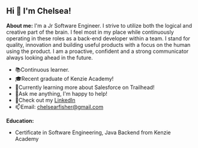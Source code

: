 ## Hi 👋 I'm Chelsea! 

**About me:**
    I'm a Jr Software Engineer. I strive to utilize both the logical and creative part of the brain. I feel most in my place while continuously operating in these roles as a back-end developer within a team. I stand for quality, innovation and building useful products with a focus on the human using the product. I am a proactive, confident and a strong communicator always looking ahead in the future.

- 📚Continuous learner.
- 🎓Recent graduate of Kenzie Academy! 
- 🚀Currently learning more about Salesforce on Trailhead!
- 💬Ask me anything, I'm happy to help!
- 👔Check out my [LinkedIn](https://www.linkedin.com/in/chelseafishersoftwareengineer/)
- 📫Email: [chelsearfisher@gmail.com](chelsearfisher@gmail.com)

**Education:** 
- Certificate in Software Engineering, Java Backend from Kenzie Academy


<!--
**chelsearfisher/chelsearfisher** is a ✨ _special_ ✨ repository because its `README.md` (this file) appears on your GitHub profile.

Here are some ideas to get you started:

- 🔭 I’m currently working on ...
- 🌱 I’m currently learning ...
- 👯 I’m looking to collaborate on ...
- 🤔 I’m looking for help with ...
- 💬 Ask me about ...
- 📫 How to reach me: ...
- 😄 Pronouns: ...
- ⚡ Fun fact: ...
-->
